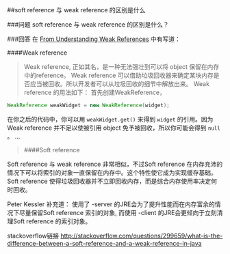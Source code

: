 ##soft reference 与 weak reference 的区别是什么

###问题
soft reference 与 weak reference 的区别是什么？


###回答
在 [From Understanding Weak References](http://weblogs.java.net/blog/enicholas/archive/2006/05/understanding_w.html) 中有写道：

> 
####Weak reference
>Weak reference, 正如其名，是一种无法强壮到可以将 object 保留在内存中的reference。 Weak reference 可以借助垃圾回收器来确定某块内存是否应当被回收。所以开发者可以从垃圾回收的细节中解放出来。
Weak reference 的用法如下：
首先创建WeakReference，
```java
WeakReference weakWidget = new WeakReference(widget);
```
在你之后的代码中，你可以用 ```weakWidget.get()``` 来得到 ```widget``` 的引用。因为Weak reference 并不足以使被引用 object 免予被回收，所以你可能会得到 ```null``` 。
...
>####Soft reference

Soft reference 与 weak reference 非常相似，不过Soft reference 在内存充沛的情况下可以将索引的对象一直保留在内存中。这个特性使它成为实现缓存基础。 Soft reference 使得垃圾回收器并不立即回收内存，而是综合内存使用率决定何时回收。

Peter Kessler 补充道：
使用了 -server 的JRE会为了提升性能而在内存富余的情况下尽量保留Soft reference 索引的对象, 而使用 -client 的JRE会更倾向于立刻清理Soft reference 的索引对象。

stackoverflow链接
http://stackoverflow.com/questions/299659/what-is-the-difference-between-a-soft-reference-and-a-weak-reference-in-java
